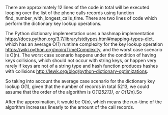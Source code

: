 There are approximately 12 lines of the code in total will be executed looping over the list of the phone calls records using function find_number_with_longest_calls_time. There are two lines of code which perform the dictionary key lookup operations.

The Python dictionary implementation uses a hashmap implementation https://docs.python.org/3.7/library/stdtypes.html#mapping-types-dict, which has an average O(1) runtime complexity for the key lookup operation https://wiki.python.org/moin/TimeComplexity, and the worst case scenario is O(n). The worst case scenario happens under the condition of having keys collisions, which should not occur with string keys, or happen very rarely if keys are not of a string type and hash function produces hashes with collisions http://lewk.org/blog/python-dictionary-optimizations.

So taking into account the average case scenario for the dictionary key lookup O(1), given that the number of records in total 5213, we could assume that the order of the algorithm is O(12*5213), or O(12*n).So

After the approximation, it would be O(n), which means the run-time of the algorithm increases linearly to the amount of the call records.
